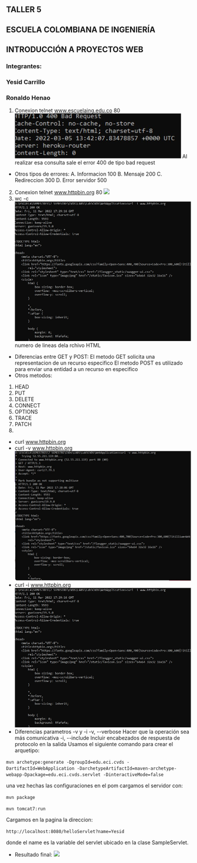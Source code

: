 ## TALLER 5
## ESCUELA COLOMBIANA DE INGENIERÍA
## INTRODUCCIÓN A PROYECTOS WEB
### Integrantes:
### Yesid Carrillo
### Ronaldo Henao

1. Conexion telnet www.escuelaing.edu.co 80
![](4.jpeg)
Al realizar esa consulta sale el error 400 de tipo bad request
* Otros tipos de errores:
A. Informacion 100
B. Mensaje 200
C. Redireccion 300
D. Error servidor 500 
2. Conexion telnet www.httpbin.org 80
![](1.png)
3. wc -c
![](3.jpeg)
numero de lineas dela rchivo HTML
* Diferencias entre GET y POST:
El metodo GET solicita una representacion de un recurso especifico
El metodo POST es utilizado para enviar una entidad a un recurso en especifico
* Otros metodos:
1. HEAD
2. PUT
3. DELETE
4. CONNECT
5. OPTIONS
6. TRACE
7. PATCH
4.
* curl www.httpbin.org
* curl -v www.httpbin.org
![](2.jpeg)
* curl -i www.httpbin.org
![](3.jpeg)
* Diferencias parametros -v y -i
-v, --verbose Hacer que la operación sea más comunicativa
-i, --include Incluir encabezados de respuesta de protocolo en la salida
Usamos el siguiente comando para crear el arquetipo:

```mvn archetype:generate -DgroupId=edu.eci.cvds -DartifactId=WebApplication -DarchetypeArtifactId=maven-archetype-webapp-Dpackage=edu.eci.cvds.servlet -DinteractiveMode=false```

una vez hechas las configuraciones en el pom cargamos el servidor con:

```mvn package``` 

```mvn tomcat7:run```

Cargamos en la pagina la direccion:

```http://localhost:8080/helloServlet?name=Yesid```

donde el name es la variable del servlet ubicado en la clase SampleServlet.

* Resultado final:
![](pagina.jpeg)